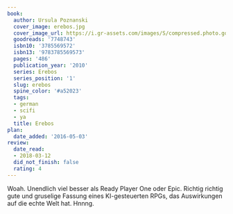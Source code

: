 ```yaml
---
book:
  author: Ursula Poznanski
  cover_image: erebos.jpg
  cover_image_url: https://i.gr-assets.com/images/S/compressed.photo.goodreads.com/books/1372662274l/7748743._SX98_.jpg
  goodreads: '7748743'
  isbn10: '3785569572'
  isbn13: '9783785569573'
  pages: '486'
  publication_year: '2010'
  series: Erebos
  series_position: '1'
  slug: erebos
  spine_color: '#a52023'
  tags:
  - german
  - scifi
  - ya
  title: Erebos
plan:
  date_added: '2016-05-03'
review:
  date_read:
  - 2018-03-12
  did_not_finish: false
  rating: 4
---
```


Woah. Unendlich viel besser als Ready Player One oder Epic. Richtig richtig gute und gruselige Fassung eines KI-gesteuerten RPGs, das Auswirkungen auf die echte Welt hat. Hnnng.
